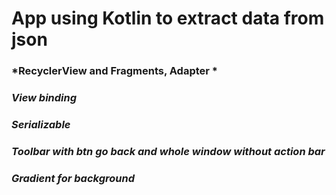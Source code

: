 # **App using Kotlin to extract data from json**
### *RecyclerView and Fragments, Adapter *
### *View binding*
### *Serializable*
### *Toolbar with btn go back and whole window without action bar*
### *Gradient for background*


